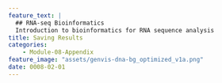 ```yaml
---
feature_text: |
  ## RNA-seq Bioinformatics
  Introduction to bioinformatics for RNA sequence analysis
title: Saving Results
categories:
    - Module-08-Appendix
feature_image: "assets/genvis-dna-bg_optimized_v1a.png"
date: 0008-02-01
---
```

